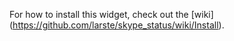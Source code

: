For how to install this widget, check out the [wiki] (https://github.com/larste/skype_status/wiki/Install).
